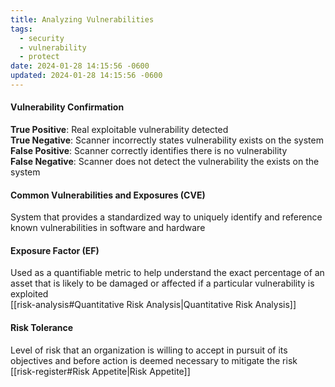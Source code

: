 ```yaml
---
title: Analyzing Vulnerabilities
tags:
  - security
  - vulnerability
  - protect
date: 2024-01-28 14:15:56 -0600
updated: 2024-01-28 14:15:56 -0600
---
```


#### Vulnerability Confirmation
**True Positive**: Real exploitable vulnerability detected  
**True Negative**: Scanner incorrectly states vulnerability exists on the system  
**False Positive**: Scanner correctly identifies there is no vulnerability  
**False Negative**: Scanner does not detect the vulnerability the exists on the system

#### Common Vulnerabilities and Exposures (CVE)
System that provides a standardized way to uniquely identify and reference known vulnerabilities in software and hardware

#### Exposure Factor (EF)
Used as a quantifiable metric to help understand the exact percentage of an asset that is likely to be damaged or affected if a particular vulnerability is exploited  
[[risk-analysis#Quantitative Risk Analysis|Quantitative Risk Analysis]]

#### Risk Tolerance
Level of risk that an organization is willing to accept in pursuit of its objectives and before action is deemed necessary to mitigate the risk  
[[risk-register#Risk Appetite|Risk Appetite]]
